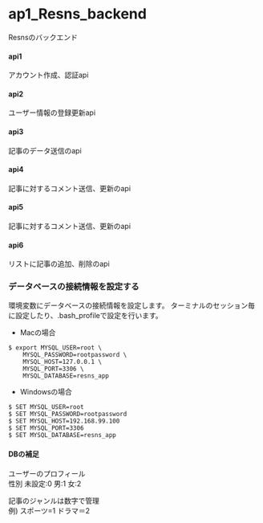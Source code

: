 # ap1_Resns_backend
Resnsのバックエンド

#### api1
アカウント作成、認証api

#### api2
ユーザー情報の登録更新api

#### api3
記事のデータ送信のapi

#### api4
記事に対するコメント送信、更新のapi

#### api5
記事に対するコメント送信、更新のapi

#### api6
リストに記事の追加、削除のapi

### データベースの接続情報を設定する
環境変数にデータベースの接続情報を設定します。
ターミナルのセッション毎に設定したり、.bash_profileで設定を行います。

- Macの場合
```cassandraql
$ export MYSQL_USER=root \
    MYSQL_PASSWORD=rootpassword \
    MYSQL_HOST=127.0.0.1 \
    MYSQL_PORT=3306 \
    MYSQL_DATABASE=resns_app
```
- Windowsの場合
```cassandraql
$ SET MYSQL_USER=root
$ SET MYSQL_PASSWORD=rootpassword
$ SET MYSQL_HOST=192.168.99.100
$ SET MYSQL_PORT=3306
$ SET MYSQL_DATABASE=resns_app
```

#### DBの補足
ユーザーのプロフィール  
性別 未設定:0 男:1 女:2

記事のジャンルは数字で管理  
例)   スポーツ=1  ドラマ＝2 
